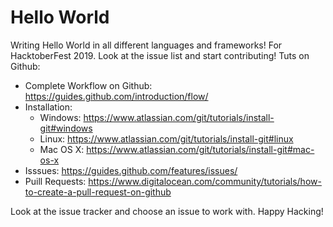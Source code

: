 # Hello World
Writing Hello World in all different languages and frameworks! For HacktoberFest 2019.
Look at the issue list and start contributing!
Tuts on Github:
 - Complete Workflow on Github: https://guides.github.com/introduction/flow/
 - Installation:
    - Windows: https://www.atlassian.com/git/tutorials/install-git#windows
    - Linux: https://www.atlassian.com/git/tutorials/install-git#linux
    - Mac OS X: https://www.atlassian.com/git/tutorials/install-git#mac-os-x
 - Isssues: https://guides.github.com/features/issues/
 - Puill Requests: https://www.digitalocean.com/community/tutorials/how-to-create-a-pull-request-on-github
 
 Look at the issue tracker and choose an issue to work with.
 Happy Hacking!

